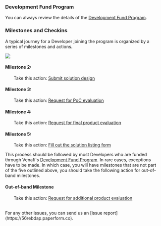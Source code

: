 
### Development Fund Program
You can always review the details of the [Development Fund Program](devfund.md). 

### Milestones and Checkins
 A typical journey for a Developer joining the program is organized by a series of milestones and actions.

<div id="9B655732E9F0B87CAE2F9687FDEDF6BCD81_39845"><div id="9B655732E9F0B87CAE2F9687FDEDF6BCD81_39845_robot"><a href="https://cloud.smartdraw.com/share.aspx/?pubDocShare=9B655732E9F0B87CAE2F9687FDEDF6BCD81" target="_blank"><img src="https://cloud.smartdraw.com/cloudstorage/9B655732E9F0B87CAE2F9687FDEDF6BCD81/preview2.png"></a></div></div><script src="https://cloud.smartdraw.com/plugins/html/js/sdjswidget_html.js" type="text/javascript"></script><script type="text/javascript">SDJS_Widget("9B655732E9F0B87CAE2F9687FDEDF6BCD81",39845,1,"");</script>

#### Milestone 2: 
  &nbsp;&nbsp;&nbsp;&nbsp;&nbsp;&nbsp; Take this action: [Submit solution design](https://solution-design-devfu.paperform.co)<br>
#### Milestone 3: 
  &nbsp;&nbsp;&nbsp;&nbsp;&nbsp;&nbsp; Take this action: [Request for PoC evaluation](https://devfund-poc-evaluation.paperform.co)<br>
#### Milestone 4: 
  &nbsp;&nbsp;&nbsp;&nbsp;&nbsp;&nbsp; Take this action: [Request for final product evaluation](https://devfund-final-request.paperform.co)<br>
#### Milestone 5:
  &nbsp;&nbsp;&nbsp;&nbsp;&nbsp;&nbsp; Take this action: [Fill out the solution listing form](https://developer-solution-listing.paperform.co)<br>

This process should be followed by most Developers who are funded through Venafi's [Development Fund Program](devfund.md). In rare cases, exceptions have to be made. In which case, you will have milestones that are not part of the five outlined above, you should take the following action for out-of-band milestones.

#### Out-of-band Milestone
  &nbsp;&nbsp;&nbsp;&nbsp;&nbsp;&nbsp; Take this action: [Request for additional product evaluation](https://ntueqjwd.paperform.co)

<br>
For any other issues, you can send us an [issue report](https://56rebdap.paperform.co). 